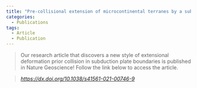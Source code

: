 ```yaml
---
title: "Pre-collisional extension of microcontinental terranes by a subduction pulley"
categories:
  - Publications
tags:
  - Article
  - Publication
---
```


> Our research article that discovers a new style of extensional deformation prior collision in subduction plate boundaries is published in Nature Geoscience! Follow the link below to access the article.

> <cite><a href="https://dx.doi.org/10.1038/s41561-021-00746-9">https://dx.doi.org/10.1038/s41561-021-00746-9</a></cite>
